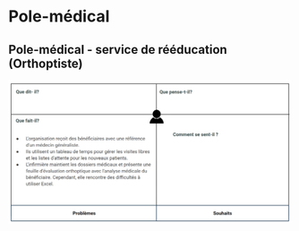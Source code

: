 # Pole-médical

## Pole-médical - service de rééducation (Orthoptiste) 
![service de rééducation (Orthoptiste) Carte d'empathie](../images/d’empathie-d’orthoptiste.png)
